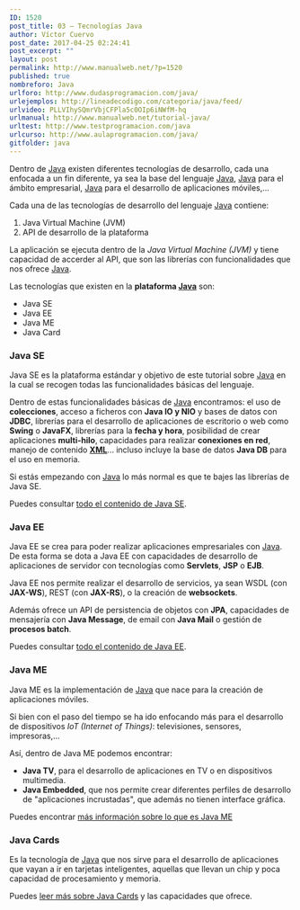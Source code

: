 ```yaml
---
ID: 1520
post_title: 03 – Tecnologías Java
author: Víctor Cuervo
post_date: 2017-04-25 02:24:41
post_excerpt: ""
layout: post
permalink: http://www.manualweb.net/?p=1520
published: true
nombreforo: Java
urlforo: http://www.dudasprogramacion.com/java/
urlejemplos: http://lineadecodigo.com/categoria/java/feed/
urlvideo: PLLVIhySQmrVbjCFPla5c0OIp6iNWfM-hq
urlmanual: http://www.manualweb.net/tutorial-java/
urltest: http://www.testprogramacion.com/java
urlcurso: http://www.aulaprogramacion.com/java/
gitfolder: java
---
```

Dentro de [Java][1] existen diferentes tecnologías de desarrollo, cada una enfocada a un fin diferente, ya sea la base del lenguaje [Java][1], [Java][1] para el ámbito empresarial, [Java][1] para el desarrollo de aplicaciones móviles,...

Cada una de las tecnologías de desarrollo del lenguaje [Java][1] contiene:

1.  Java Virtual Machine (JVM)
2.  API de desarrollo de la plataforma

La aplicación se ejecuta dentro de la *Java Virtual Machine (JVM)* y tiene capacidad de accerder al API, que son las librerías con funcionalidades que nos ofrece [Java][1].

Las tecnologías que existen en la **plataforma [Java][1]** son:

*   Java SE
*   Java EE
*   Java ME
*   Java Card

### Java SE

Java SE es la plataforma estándar y objetivo de este tutorial sobre [Java][1] en la cual se recogen todas las funcionalidades básicas del lenguaje.

Dentro de estas funcionalidades básicas de [Java][1] encontramos: el uso de **colecciones**, acceso a ficheros con **Java IO y NIO** y bases de datos con **JDBC**, librerías para el desarrollo de aplicaciones de escritorio o web como **Swing** o **JavaFX**, librerías para la **fecha y hora**, posibilidad de crear aplicaciones **multi-hilo**, capacidades para realizar **conexiones en red**, manejo de contenido **[XML][2]**... incluso incluye la base de datos **Java DB** para el uso en memoria.

Si estás empezando con [Java][1] lo más normal es que te bajes las librerías de Java SE.

Puedes consultar [todo el contenido de Java SE][3].

### Java EE

Java EE se crea para poder realizar aplicaciones empresariales con [Java][1]. De esta forma se dota a Java EE con capacidades de desarrollo de aplicaciones de servidor con tecnologías como **Servlets**, **JSP** o **EJB**.

Java EE nos permite realizar el desarrollo de servicios, ya sean WSDL (con **JAX-WS**), REST (con **JAX-RS**), o la creación de **websockets**.

Además ofrece un API de persistencia de objetos con **JPA**, capacidades de mensajería con **Java Message**, de email con **Java Mail** o gestión de **procesos batch**.

Puedes consultar [todo el contenido de Java EE][4].

### Java ME

Java ME es la implementación de [Java][1] que nace para la creación de aplicaciones móviles.

Si bien con el paso del tiempo se ha ido enfocando más para el desarrollo de dispositivos *IoT (Internet of Things)*: televisiones, sensores, impresoras,...

Así, dentro de Java ME podemos encontrar:

*   **Java TV**, para el desarrollo de aplicaciones en TV o en dispositivos multimedia.
*   **Java Embedded**, que nos permite crear diferentes perfiles de desarrollo de "aplicaciones incrustadas", que además no tienen interface gráfica.

Puedes encontrar [más información sobre lo que es Java ME][5]

### Java Cards

Es la tecnología de [Java][1] que nos sirve para el desarrollo de aplicaciones que vayan a ir en tarjetas inteligentes, aquellas que llevan un chip y poca capacidad de procesamiento y memoria.

Puedes [leer más sobre Java Cards][6] y las capacidades que ofrece.

 [1]: http://www.manualweb.net/tutorial-java/ "Manual Java"
 [2]: http://www.manualweb.net/tutorial-xml/ "Manual XML"
 [3]: http://www.oracle.com/technetwork/java/javase/tech/index.html
 [4]: http://www.oracle.com/technetwork/java/javaee/tech/index.html
 [5]: http://www.oracle.com/technetwork/java/embedded/javame/index.html
 [6]: http://www.oracle.com/technetwork/java/embedded/javacard/documentation/index.html
